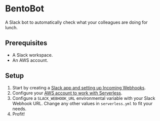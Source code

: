# BentoBot
A Slack bot to automatically check what your colleagues are doing for lunch.

## Prerequisites
* A Slack workspace.
* An AWS account.

## Setup
1. Start by creating a [Slack app and setting up Incoming Webhooks](https://slack.com/intl/en-se/help/articles/115005265063-incoming-webhooks-for-slack).
2. Configure your [AWS account to work with Serverless](https://serverless.com/framework/docs/providers/aws/guide/quick-start/).
3. Configure a `SLACK_WEBHOOK_URL` environmental variable with your Slack Webhook URL. Change any other values in `serverless.yml` to fit your needs.
4. Profit!
